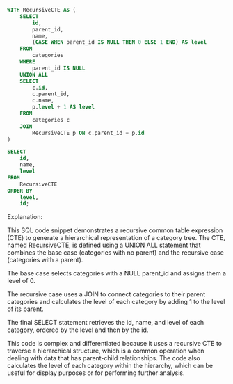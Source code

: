 ```sql
WITH RecursiveCTE AS (
    SELECT
        id,
        parent_id,
        name,
        (CASE WHEN parent_id IS NULL THEN 0 ELSE 1 END) AS level
    FROM
        categories
    WHERE
        parent_id IS NULL
    UNION ALL
    SELECT
        c.id,
        c.parent_id,
        c.name,
        p.level + 1 AS level
    FROM
        categories c
    JOIN
        RecursiveCTE p ON c.parent_id = p.id
)

SELECT
    id,
    name,
    level
FROM
    RecursiveCTE
ORDER BY
    level,
    id;
```

Explanation:

This SQL code snippet demonstrates a recursive common table expression (CTE) to generate a hierarchical representation of a category tree. The CTE, named RecursiveCTE, is defined using a UNION ALL statement that combines the base case (categories with no parent) and the recursive case (categories with a parent).

The base case selects categories with a NULL parent_id and assigns them a level of 0.

The recursive case uses a JOIN to connect categories to their parent categories and calculates the level of each category by adding 1 to the level of its parent.

The final SELECT statement retrieves the id, name, and level of each category, ordered by the level and then by the id.

This code is complex and differentiated because it uses a recursive CTE to traverse a hierarchical structure, which is a common operation when dealing with data that has parent-child relationships. The code also calculates the level of each category within the hierarchy, which can be useful for display purposes or for performing further analysis.